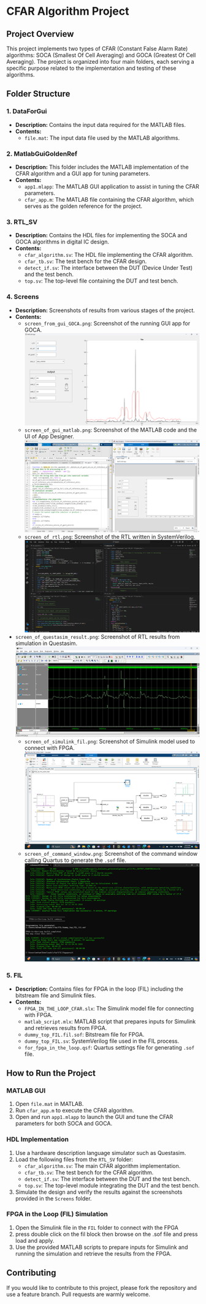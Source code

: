 # CFAR Algorithm Project

## Project Overview

This project implements two types of CFAR (Constant False Alarm Rate) algorithms: SOCA (Smallest Of Cell Averaging) and GOCA (Greatest Of Cell Averaging). The project is organized into four main folders, each serving a specific purpose related to the implementation and testing of these algorithms.

## Folder Structure

### 1. DataForGui
- **Description:** Contains the input data required for the MATLAB files.
- **Contents:**
  - `file.mat`: The input data file used by the MATLAB algorithms.

### 2. MatlabGuiGoldenRef
- **Description:** This folder includes the MATLAB implementation of the CFAR algorithm and a GUI app for tuning parameters.
- **Contents:**
  - `app1.mlapp`: The MATLAB GUI application to assist in tuning the CFAR parameters.
  - `cfar_app.m`: The MATLAB file containing the CFAR algorithm, which serves as the golden reference for the project.

### 3. RTL_SV
- **Description:** Contains the HDL files for implementing the SOCA and GOCA algorithms in digital IC design.
- **Contents:**
  - `cfar_algorithm.sv`: The HDL file implementing the CFAR algorithm.
  - `cfar_tb.sv`: The test bench for the CFAR design.
  - `detect_if.sv`: The interface between the DUT (Device Under Test) and the test bench.
  - `top.sv`: The top-level file containing the DUT and test bench.

### 4. Screens
- **Description:** Screenshots of results from various stages of the project.
- **Contents:**
  - `screen_from_gui_GOCA.png`: Screenshot of the running GUI app for GOCA.
    ![Running GUI App for GOCA](screens/screen_from_gui_GOCA.png)
  - `screen_of_gui_matlab.png`: Screenshot of the MATLAB code and the UI of App Designer.
    ![MATLAB Code and UI of App Designer](screens/screen_of_gui_matlab.png)
  - `screen_of_rtl.png`: Screenshot of the RTL written in SystemVerilog.
  ![RTL Written in SystemVerilog](screens/screen_of_rtl.png)
- `screen_of_questasim_result.png`: Screenshot of RTL results from simulation in Questasim.
![RTL Results from Questasim Simulation](screens/screen_of_questasim_result.png)
  - `screen_of_simulink_fil.png`: Screenshot of Simulink model used to connect with FPGA.
    ![Simulink Model for FPGA in the Loop](screens/screen_of_simulink_fil.png)
  - `screen_of_command_window.png`: Screenshot of the command window calling Quartus to generate the `.sof` file.
    ![Command Window for Quartus](screens/screen_of_commad_window.png)

### 5. FIL
- **Description:** Contains files for FPGA in the loop (FIL) including the bitstream file and Simulink files.
- **Contents:**
  - `FPGA_IN_THE_LOOP_CFAR.slx`: The Simulink model file for connecting with FPGA.
  - `matlab_script.mlx`: MATLAB script that prepares inputs for Simulink and retrieves results from FPGA.
  - `dummy_top_FIL.fil.sof`: Bitstream file for FPGA.
  - `dummy_top_FIL.sv`: SystemVerilog file used in the FIL process.
  - `for_fpga_in_the_loop.qsf`: Quartus settings file for generating `.sof` file.

## How to Run the Project

### MATLAB GUI
1. Open `file.mat` in MATLAB.
2. Run `cfar_app.m` to execute the CFAR algorithm.
3. Open and run `app1.mlapp` to launch the GUI and tune the CFAR parameters for both SOCA and GOCA.

### HDL Implementation
1. Use a hardware description language simulator such as Questasim.
2. Load the following files from the `RTL_SV` folder:
   - `cfar_algorithm.sv`: The main CFAR algorithm implementation.
   - `cfar_tb.sv`: The test bench for the CFAR algorithm.
   - `detect_if.sv`: The interface between the DUT and the test bench.
   - `top.sv`: The top-level module integrating the DUT and the test bench.
3. Simulate the design and verify the results against the screenshots provided in the `Screens` folder.

### FPGA in the Loop (FIL) Simulation
1. Open the Simulink file in the `FIL` folder to connect with the FPGA 
2. press double click on the fil block then browse on the .sof file and press load and apply.
3. Use the provided MATLAB scripts to prepare inputs for Simulink and running the simulation and retrieve the results from the FPGA.

## Contributing

If you would like to contribute to this project, please fork the repository and use a feature branch. Pull requests are warmly welcome.
